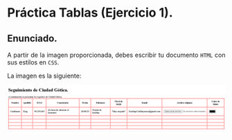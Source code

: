 <div style="text-align:justify">

# Práctica Tablas (Ejercicio 1).

## Enunciado.

A partir de la imagen proporcionada, debes escribir tu documento `HTML` con sus estilos en `CSS`.

La imagen es la siguiente:

<div style="text-align:center">

![img](Imagenes/imagen1.png)

</div>

</div>